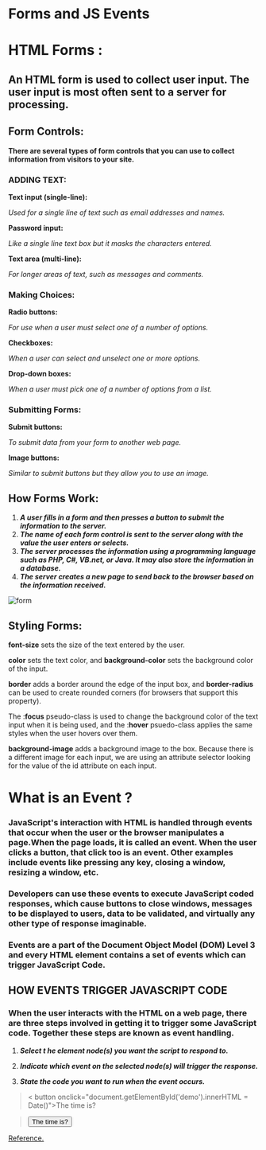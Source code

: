 # **Forms and JS Events**

# HTML Forms :

## An HTML form is used to collect user input. The user input is most often sent to a server for processing.

## **Form Controls:**
**There are several types of form controls that
you can use to collect information from visitors
to your site.**

### ADDING TEXT:
**Text input (single-line):**

*Used for a single line of text such
as email addresses and names.*

**Password input:**

*Like a single line text box but it
masks the characters entered.*

**Text area (multi-line):**

*For longer areas of text, such as
messages and comments.*

### Making Choices:
**Radio buttons:**

*For use when a user must select
one of a number of options.*

**Checkboxes:**

*When a user can select and
unselect one or more options.*

**Drop-down boxes:**

*When a user must pick one of a
number of options from a list.*

### Submitting Forms:

**Submit buttons:**

*To submit data from your form
to another web page.*

**Image buttons:**

*Similar to submit buttons but
they allow you to use an image.*

## How Forms Work:
1. ***A user fills in a form and then presses a button
to submit the information to the server.***
2. ***The name of each form
control is sent to the
server along with the
value the user enters or
selects.***
3. ***The server processes
the information using a
programming language
such as PHP, C#, VB.net,
or Java. It may also store
the information in a
database.***
4. ***The server creates a new
page to send back to the
browser based on the
information received.***

![form](https://www.tutorialbrain.com/wp-content/uploads/2019/01/HTML-Form.jpg)

## Styling Forms:
**font-size** sets the size of the
text entered by the user.

**color** sets the text color, and
**background-color** sets the
background color of the input.

**border** adds a border around
the edge of the input box, and
**border-radius** can be used
to create rounded corners (for
browsers that support this
property).

The :**focus** pseudo-class is
used to change the background
color of the text input when it
is being used, and the :**hover**
psuedo-class applies the same
styles when the user hovers over
them.

**background-image** adds a
background image to the box.
Because there is a different
image for each input, we are
using an attribute selector
looking for the value of the id
attribute on each input.

# What is an Event ?
### JavaScript's interaction with HTML is handled through events that occur when the user or the browser manipulates a page.When the page loads, it is called an event. When the user clicks a button, that click too is an event. Other examples include events like pressing any key, closing a window, resizing a window, etc.

### Developers can use these events to execute JavaScript coded responses, which cause buttons to close windows, messages to be displayed to users, data to be validated, and virtually any other type of response imaginable.

### Events are a part of the Document Object Model (DOM) Level 3 and every HTML element contains a set of events which can trigger JavaScript Code.

## **HOW EVENTS TRIGGER JAVASCRIPT CODE**

### When the user interacts with the HTML on a web page, there are three steps involved in getting it to trigger some JavaScript code. Together these steps are known as event handling.

1. ***Select t he element
node(s) you want the
script to respond to.***

2. ***Indicate which event on
the selected node(s) will
trigger the response.***

3. ***State the code you want
to run when the event
occurs.***

> < button onclick="document.getElementById('demo').innerHTML = Date()">The time is?</button>

> <button onclick="document.getElementById('demo').innerHTML = Date()">The time is?</button>

[Reference.](https://www.w3schools.com/js/js_events.asp)